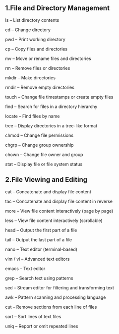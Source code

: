 1.File and Directory Management
-----------------

ls 		– List directory contents 

cd 		– Change directory 

pwd 	– Print working directory 

cp 		– Copy files and directories 

mv 		– Move or rename files and directories 

rm 		– Remove files or directories 

mkdir	– Make directories 

rmdir 	– Remove empty directories 

touch 	– Change file timestamps or create empty files  

find 	– Search for files in a directory hierarchy 

locate 	– Find files by name 

tree 	– Display directories in a tree-like format  

chmod 	– Change file permissions 

chgrp 	– Change group ownership 

chown 	– Change file owner and group 

stat 	– Display file or file system status 

2.File Viewing and Editing 
-----------------

cat 	– Concatenate and display file content 

tac 	– Concatenate and display file content in reverse 

more 	– View file content interactively (page by page) 

less 	– View file content interactively (scrollable) 

head 	– Output the first part of a file 

tail 	– Output the last part of a file 

nano 	– Text editor (terminal-based) 

vim / vi – Advanced text editors 

emacs 	– Text editor 

grep 	– Search text using patterns 

sed 	– Stream editor for filtering and transforming text 

awk 	– Pattern scanning and processing language 

cut 	– Remove sections from each line of files 

sort 	– Sort lines of text files

uniq 	– Report or omit repeated lines 

